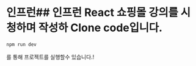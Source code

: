 # 인프런## 인프런 React 쇼핑몰 강의를 시청하며 작성하 Clone code입니다.

```bash
npm run dev
```

를 통해 프로젝트를 실행할수 있습니다.!

